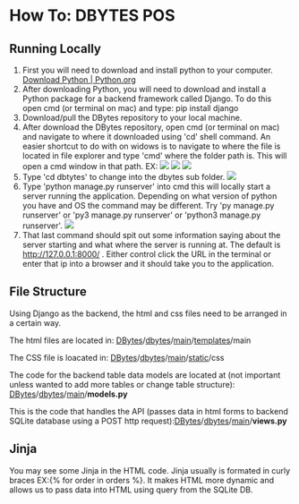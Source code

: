 # How To: DBYTES POS
## Running Locally

1. First you will need to download and install python to your computer. [Download Python | Python.org](https://www.python.org/downloads/)
2. After downloading Python, you will need to download and install a Python package for a backend framework called Django. To do this open cmd (or terminal on mac) and type: pip install django
3. Download/pull the DBytes repository to your local machine.
4. After download the DBytes repository, open cmd (or terminal on mac) and navigate to where it downloaded using 'cd' shell command. An easier shortcut to do with on widows is to navigate to where the file is located in file explorer and type 'cmd' where the folder path is. This will open a cmd window in that path. EX:
![](https://i.imgur.com/FowXjt6.png)
![](https://i.imgur.com/LHxux0f.png)
![](https://i.imgur.com/GBqXqtW.png)
5. Type 'cd dbtytes' to change into the dbytes sub folder.
![](https://i.imgur.com/h3VkzrN.png)
6. Type 'python manage.py runserver' into cmd this will locally start a server running the application. Depending on what version of python you have and OS the command may be different. Try 'py manage.py runserver' or 'py3 manage.py runserver' or 'python3 manage.py runserver'.
![](https://i.imgur.com/2G01BSk.png)
7. That last command should spit out some information saying about the server starting and what where the server is running at. The default is http://127.0.0.1:8000/ . Either control click the URL in the terminal or enter that ip into a browser and it should take you to the application.
## File Structure
Using Django as the backend, the html and css files need to be arranged in a certain way. 

The html files are located in: [DBytes](https://github.com/KeelaBe/DBytes)/[dbytes](https://github.com/KeelaBe/DBytes/tree/main/dbytes)/[main](https://github.com/KeelaBe/DBytes/tree/main/dbytes/main)/[templates](https://github.com/KeelaBe/DBytes/tree/main/dbytes/main/templates)/main

The CSS file is loacated in: [DBytes](https://github.com/KeelaBe/DBytes)/[dbytes](https://github.com/KeelaBe/DBytes/tree/main/dbytes)/[main](https://github.com/KeelaBe/DBytes/tree/main/dbytes/main)/[static](https://github.com/KeelaBe/DBytes/tree/main/dbytes/main/static)/css

The code for the backend table data models are located at (not important unless wanted to add more tables or change table structure): [DBytes](https://github.com/KeelaBe/DBytes)/[dbytes](https://github.com/KeelaBe/DBytes/tree/main/dbytes)/[main](https://github.com/KeelaBe/DBytes/tree/main/dbytes/main)/**models.py** 

This is the code that handles the API (passes data in html forms to backend SQLite database using a POST http request):[DBytes](https://github.com/KeelaBe/DBytes)/[dbytes](https://github.com/KeelaBe/DBytes/tree/main/dbytes)/[main](https://github.com/KeelaBe/DBytes/tree/main/dbytes/main)/**views.py**

## Jinja 
You may see some Jinja in the HTML code. Jinja usually is formated in curly braces EX:{% for order in orders %}. It makes HTML more dynamic and allows us to pass data into HTML using query from the SQLite DB.